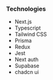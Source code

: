 ### Technologies

- Next.js
- Typescript
- Tailwind CSS
- Prisma
- Redux
- Jest
  <br/>
- Next auth
- Supabase
  <br/>
- chadcn ui
